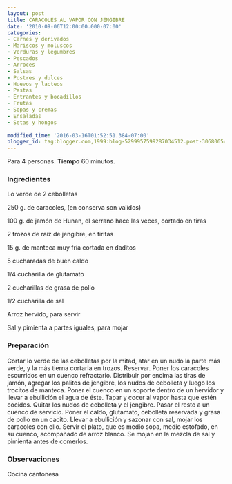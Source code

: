 ```yaml
---
layout: post
title: CARACOLES AL VAPOR CON JENGIBRE
date: '2010-09-06T12:00:00.000-07:00'
categories:
- Carnes y derivados
- Mariscos y moluscos
- Verduras y legumbres
- Pescados
- Arroces
- Salsas
- Postres y dulces
- Huevos y lacteos
- Pastas
- Entrantes y bocadillos
- Frutas
- Sopas y cremas
- Ensaladas
- Setas y hongos
 
modified_time: '2016-03-16T01:52:51.384-07:00'
blogger_id: tag:blogger.com,1999:blog-5299957599287034512.post-3068065417182438401
---
```


Para 4 personas.
<b>Tiempo</b> 60 minutos.

<h3>Ingredientes</h3>

Lo verde de 2 cebolletas

250 g. de caracoles, (en conserva son validos)

100 g. de jamón de Hunan, el serrano hace las veces, cortado en tiras

2 trozos de raíz de jengibre, en tiritas

15 g. de manteca muy fría cortada en daditos

5 cucharadas de buen caldo

1/4 cucharilla de glutamato

2 cucharillas de grasa de pollo

1/2 cucharilla de sal

Arroz hervido, para servir

Sal y pimienta a partes iguales, para mojar

<h3>Preparación</h3>

Cortar lo verde de las cebolletas por la mitad, atar en un nudo la parte más verde, y la más tierna cortarla en trozos. Reservar. Poner los caracoles escurridos en un cuenco refractario. Distribuir por encima las tiras de jamón, agregar los palitos de jengibre, los nudos de cebolleta y luego los trocitos de manteca. Poner el cuenco en un soporte dentro de un hervidor y llevar a ebullición el agua de éste. Tapar y cocer al vapor hasta que estén cocidos. Quitar los nudos de cebolleta y el jengibre. Pasar el resto a un cuenco de servicio. Poner el caldo, glutamato, cebolleta reservada y grasa de pollo en un cacito. Llevar a ebullición y sazonar con sal, mojar los caracoles con ello. Servir el plato, que es medio sopa, medio estofado, en su cuenco, acompañado de arroz blanco. Se mojan en la mezcla de sal y pimienta antes de comerlos.

<h3>Observaciones</h3>

Cocina cantonesa

